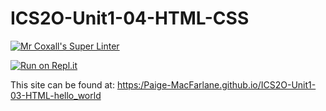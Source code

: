 # ICS2O-Unit1-04-HTML-CSS

[![Mr Coxall's Super Linter](https://github.com/Paige-MacFarlane/ICS2O-Unit1-03-HTML-hello_world/workflows/Mr%20Coxall's%20Super%20Linter/badge.svg)](https://github.com//Paige-MacFarlane/ICS2O-Unit1-03-HTML-hello_world/actions/)

[![Run on Repl.it](https://repl.it/badge/github/Paige-MacFarlane/ICS2O-Unit1-03-HTML-hello_world)](https://repl.it/github/Paige-MacFarlane/ICS2O-Unit1-03-HTML-hello_world)

This site can be found at: [https:/Paige-MacFarlane.github.io/ICS2O-Unit1-03-HTML-hello_world](https://Paige-MacFarlane/ICS2O-Unit1-03-HTML-hello_world)
